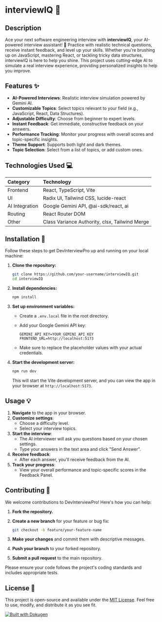 # interviewIQ 🚀

## Description

Ace your next software engineering interview with **interviewIQ**, your AI-powered interview assistant! 🌟 Practice with realistic technical questions, receive instant feedback, and level up your skills. Whether you're brushing up on JavaScript, mastering React, or tackling tricky data structures, interviewIQ is here to help you shine. 
This project uses cutting-edge AI to simulate a real interview experience, providing personalized insights to help you improve.

## Features ✨

- **AI-Powered Interviews**: Realistic interview simulation powered by Gemini AI.
- **Customizable Topics**: Select topics relevant to your field (e.g., JavaScript, React, Data Structures).
- **Adjustable Difficulty**: Choose from beginner to expert levels.
- **Instant Feedback**: Get immediate, constructive feedback on your answers.
- **Performance Tracking**: Monitor your progress with overall scores and topic-specific insights.
- **Theme Support**: Supports both light and dark themes.
- **Topic Selection**: Select from a list of topics, or add custom ones.

## Technologies Used 💻

| Category         | Technology                               |
| :--------------- | :--------------------------------------- |
| Frontend         | React, TypeScript, Vite                   |
| UI               | Radix UI, Tailwind CSS, lucide-react      |
| AI Integration   | Google Gemini API, @ai-sdk/react, ai      |
| Routing          | React Router DOM                           |
| Other            | Class Variance Authority, clsx, Tailwind Merge |

## Installation 🔧

Follow these steps to get DevInterviewPro up and running on your local machine:

1. **Clone the repository:**

   ```bash
   git clone https://github.com/your-username/interviewIQ.git
   cd interviewIQ
   ```

2. **Install dependencies:**

   ```bash
   npm install
   ```

3. **Set up environment variables:**

   - Create a `.env.local` file in the root directory.
   - Add your Google Gemini API key:

     ```
     GEMINI_API_KEY=YOUR_GEMINI_API_KEY
     FRONTEND_URL=http://localhost:5173

     ```

   - Make sure to replace the placeholder values with your actual credentials.

4. **Start the development server:**

   ```bash
   npm run dev
   ```

   This will start the Vite development server, and you can view the app in your browser at `http://localhost:5173`.

## Usage 💡

1. **Navigate** to the app in your browser.
2. **Customize settings**:
   - Choose a difficulty level.
   - Select your interview topics.
3. **Start the interview**:
   - The AI interviewer will ask you questions based on your chosen settings.
   - Type your answers in the text area and click "Send Answer".
4. **Receive feedback**:
   - After each answer, you'll receive feedback from the AI.
5. **Track your progress**:
   - View your overall performance and topic-specific scores in the Feedback Panel.



## Contributing 🤝

We welcome contributions to DevInterviewPro! Here's how you can help:

1. **Fork the repository.**
2. **Create a new branch** for your feature or bug fix:

   ```bash
   git checkout -b feature/your-feature-name
   ```

3. **Make your changes** and commit them with descriptive messages.
4. **Push your branch** to your forked repository.
5. **Submit a pull request** to the main repository.

Please ensure your code follows the project's coding standards and includes appropriate tests.

## License 📜

This project is open-source and available under the [MIT License](LICENSE). Feel free to use, modify, and distribute it as you see fit.

[![Built with Dokugen](https://img.shields.io/badge/Built%20with-Dokugen-brightgreen)](https://github.com/samueltuoyo15/Dokugen)